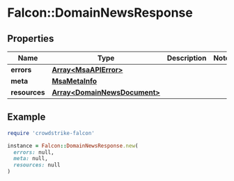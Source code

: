 # Falcon::DomainNewsResponse

## Properties

| Name | Type | Description | Notes |
| ---- | ---- | ----------- | ----- |
| **errors** | [**Array&lt;MsaAPIError&gt;**](MsaAPIError.md) |  |  |
| **meta** | [**MsaMetaInfo**](MsaMetaInfo.md) |  |  |
| **resources** | [**Array&lt;DomainNewsDocument&gt;**](DomainNewsDocument.md) |  |  |

## Example

```ruby
require 'crowdstrike-falcon'

instance = Falcon::DomainNewsResponse.new(
  errors: null,
  meta: null,
  resources: null
)
```

